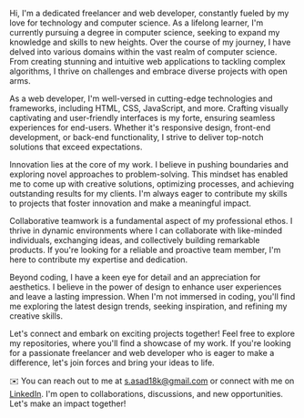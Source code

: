 Hi, I'm a dedicated freelancer and web developer, constantly fueled by my love for technology and computer science. As a lifelong learner, I'm currently pursuing a degree in computer science, seeking to expand my knowledge and skills to new heights. Over the course of my journey, I have delved into various domains within the vast realm of computer science. From creating stunning and intuitive web applications to tackling complex algorithms, I thrive on challenges and embrace diverse projects with open arms.

As a web developer, I'm well-versed in cutting-edge technologies and frameworks, including HTML, CSS, JavaScript, and more. Crafting visually captivating and user-friendly interfaces is my forte, ensuring seamless experiences for end-users. Whether it's responsive design, front-end development, or back-end functionality, I strive to deliver top-notch solutions that exceed expectations.

Innovation lies at the core of my work. I believe in pushing boundaries and exploring novel approaches to problem-solving. This mindset has enabled me to come up with creative solutions, optimizing processes, and achieving outstanding results for my clients. I'm always eager to contribute my skills to projects that foster innovation and make a meaningful impact.

Collaborative teamwork is a fundamental aspect of my professional ethos. I thrive in dynamic environments where I can collaborate with like-minded individuals, exchanging ideas, and collectively building remarkable products. If you're looking for a reliable and proactive team member, I'm here to contribute my expertise and dedication. 

Beyond coding, I have a keen eye for detail and an appreciation for aesthetics. I believe in the power of design to enhance user experiences and leave a lasting impression. When I'm not immersed in coding, you'll find me exploring the latest design trends, seeking inspiration, and refining my creative skills.

Let's connect and embark on exciting projects together! Feel free to explore my repositories, where you'll find a showcase of my work. If you're looking for a passionate freelancer and web developer who is eager to make a difference, let's join forces and bring your ideas to life.

✉️ You can reach out to me at [s.asad18k@gmail.com](mailto://s.asad18k@gmail.com) or connect with me on [LinkedIn](https://www.linkedin.com/in/asadullah-kashif-3162b1201/). I'm open to collaborations, discussions, and new opportunities. Let's make an impact together!

<!--
**ShaderOX/ShaderOX** is a ✨ _special_ ✨ repository because its `README.md` (this file) appears on your GitHub profile.

Here are some ideas to get you started:

- 🔭 I’m currently working on ...
- 🌱 I’m currently learning ...
- 👯 I’m looking to collaborate on ...
- 🤔 I’m looking for help with ...
- 💬 Ask me about ...
- 📫 How to reach me: ...
- 😄 Pronouns: ...
- ⚡ Fun fact: ...
-->
